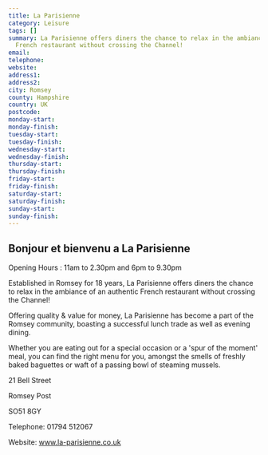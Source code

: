 ```yaml
---
title: La Parisienne
category: Leisure
tags: []
summary: La Parisienne offers diners the chance to relax in the ambiance of an authentic
  French restaurant without crossing the Channel!
email: 
telephone: 
website: 
address1: 
address2: 
city: Romsey
county: Hampshire
country: UK
postcode: 
monday-start: 
monday-finish: 
tuesday-start: 
tuesday-finish: 
wednesday-start: 
wednesday-finish: 
thursday-start: 
thursday-finish: 
friday-start: 
friday-finish: 
saturday-start: 
saturday-finish: 
sunday-start: 
sunday-finish: 
---
```

## Bonjour et bienvenu a La Parisienne

Opening Hours : 11am to 2.30pm and 6pm to 9.30pm

Established in Romsey for 18 years, La Parisienne offers diners the chance to relax in the ambiance of an authentic French restaurant without crossing the Channel!

Offering quality & value for money, La Parisienne has become a part of the Romsey community, boasting a successful lunch trade as well as evening dining.

Whether you are eating out for a special occasion or a 'spur of the moment' meal, you can find the right menu for you, amongst the smells of freshly baked baguettes or waft of a passing bowl of steaming mussels.

21 Bell Street

Romsey Post

SO51 8GY

Telephone: 01794 512067

Website: www.la-parisienne.co.uk

